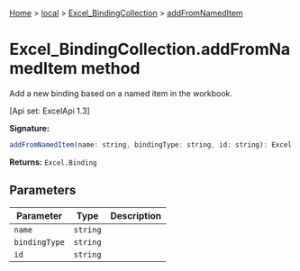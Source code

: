 [Home](./index) &gt; [local](local.md) &gt; [Excel\_BindingCollection](local.excel_bindingcollection.md) &gt; [addFromNamedItem](local.excel_bindingcollection.addfromnameditem.md)

# Excel\_BindingCollection.addFromNamedItem method

Add a new binding based on a named item in the workbook. 

 \[Api set: ExcelApi 1.3\]

**Signature:**
```javascript
addFromNamedItem(name: string, bindingType: string, id: string): Excel.Binding;
```
**Returns:** `Excel.Binding`

## Parameters

|  Parameter | Type | Description |
|  --- | --- | --- |
|  `name` | `string` |  |
|  `bindingType` | `string` |  |
|  `id` | `string` |  |

